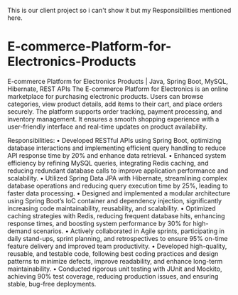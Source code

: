 This is our client project so i can't show it but my Responsibilities mentioned here.

# E-commerce-Platform-for-Electronics-Products

E-commerce Platform for Electronics Products | Java, Spring Boot, MySQL, Hibernate, REST APIs 
The E-commerce Platform for Electronics is an online marketplace for purchasing electronic products. 
Users can browse categories, view product details, add items to their cart, and place orders securely. The 
platform supports order tracking, payment processing, and inventory management. It ensures a smooth 
shopping experience with a user-friendly interface and real-time updates on product availability. 


Responsibilities: 
• Developed RESTful APIs using Spring Boot, optimizing database interactions and implementing 
efficient query handling to reduce API response time by 20% and enhance data retrieval. 
• Enhanced system efficiency by refining MySQL queries, integrating Redis caching, and reducing 
redundant database calls to improve application performance and scalability. 
• Utilized Spring Data JPA with Hibernate, streamlining complex database operations and reducing 
query execution time by 25%, leading to faster data processing. 
• Designed and implemented a modular architecture using Spring Boot’s IoC container and dependency 
injection, significantly increasing code maintainability, reusability, and scalability. 
• Optimized caching strategies with Redis, reducing frequent database hits, enhancing response times, 
and boosting system performance by 30% for high-demand scenarios. 
• Actively collaborated in Agile sprints, participating in daily stand-ups, sprint planning, and 
retrospectives to ensure 95% on-time feature delivery and improved team productivity. 
• Developed high-quality, reusable, and testable code, following best coding practices and design 
patterns to minimize defects, improve readability, and enhance long-term maintainability. 
• Conducted rigorous unit testing with JUnit and Mockito, achieving 90% test coverage, reducing 
production issues, and ensuring stable, bug-free deployments.
